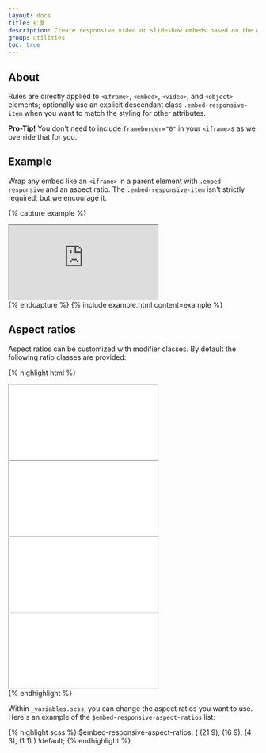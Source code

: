 ```yaml
---
layout: docs
title: 扩展
description: Create responsive video or slideshow embeds based on the width of the parent by creating an intrinsic ratio that scales on any device.
group: utilities
toc: true
---
```


## About

Rules are directly applied to `<iframe>`, `<embed>`, `<video>`, and `<object>` elements; optionally use an explicit descendant class `.embed-responsive-item` when you want to match the styling for other attributes.

**Pro-Tip!** You don't need to include `frameborder="0"` in your `<iframe>`s as we override that for you.

## Example

Wrap any embed like an `<iframe>` in a parent element with `.embed-responsive` and an aspect ratio. The `.embed-responsive-item` isn't strictly required, but we encourage it.

{% capture example %}
<div class="embed-responsive embed-responsive-16by9">
  <iframe class="embed-responsive-item" src="https://www.youtube.com/embed/zpOULjyy-n8?rel=0" allowfullscreen></iframe>
</div>
{% endcapture %}
{% include example.html content=example %}

## Aspect ratios

Aspect ratios can be customized with modifier classes. By default the following ratio classes are provided:

{% highlight html %}
<!-- 21:9 aspect ratio -->
<div class="embed-responsive embed-responsive-21by9">
  <iframe class="embed-responsive-item" src="..."></iframe>
</div>

<!-- 16:9 aspect ratio -->
<div class="embed-responsive embed-responsive-16by9">
  <iframe class="embed-responsive-item" src="..."></iframe>
</div>

<!-- 4:3 aspect ratio -->
<div class="embed-responsive embed-responsive-4by3">
  <iframe class="embed-responsive-item" src="..."></iframe>
</div>

<!-- 1:1 aspect ratio -->
<div class="embed-responsive embed-responsive-1by1">
  <iframe class="embed-responsive-item" src="..."></iframe>
</div>
{% endhighlight %}

Within `_variables.scss`, you can change the aspect ratios you want to use. Here's an example of the `$embed-responsive-aspect-ratios` list:

{% highlight scss %}
$embed-responsive-aspect-ratios: (
  (21 9),
  (16 9),
  (4 3),
  (1 1)
) !default;
{% endhighlight %}
